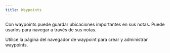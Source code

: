 ```yaml
---
title: Waypoints
---
```


Con waypoints puede guardar ubicaciones importantes en sus notas. Puede usarlos para navegar a través de sus notas.

Utilice la página del navegador de waypoint para crear y administrar waypoints.

